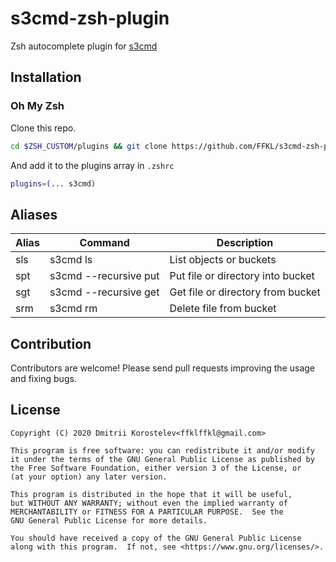 # s3cmd-zsh-plugin

Zsh autocomplete plugin for [s3cmd](https://s3tools.org/s3cmd)

## Installation

### Oh My Zsh

Clone this repo.

```bash
cd $ZSH_CUSTOM/plugins && git clone https://github.com/FFKL/s3cmd-zsh-plugin.git
```

And add it to the plugins array in `.zshrc`

```bash
plugins=(... s3cmd)
```

## Aliases

| Alias | Command               | Description                       |
| ----- | --------------------- | --------------------------------- |
| sls   | s3cmd ls              | List objects or buckets           |
| spt   | s3cmd --recursive put | Put file or directory into bucket |
| sgt   | s3cmd --recursive get | Get file or directory from bucket |
| srm   | s3cmd rm              | Delete file from bucket           |

## Contribution

Contributors are welcome! Please send pull requests improving the usage and fixing bugs.

## License

```
Copyright (C) 2020 Dmitrii Korostelev<ffklffkl@gmail.com>

This program is free software: you can redistribute it and/or modify
it under the terms of the GNU General Public License as published by
the Free Software Foundation, either version 3 of the License, or
(at your option) any later version.

This program is distributed in the hope that it will be useful,
but WITHOUT ANY WARRANTY; without even the implied warranty of
MERCHANTABILITY or FITNESS FOR A PARTICULAR PURPOSE.  See the
GNU General Public License for more details.

You should have received a copy of the GNU General Public License
along with this program.  If not, see <https://www.gnu.org/licenses/>.
```
